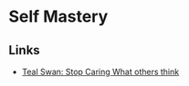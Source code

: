 # Self Mastery

## Links

- [Teal Swan: Stop Caring What others think](https://www.youtube.com/watch?v=qFjL62-9Qyw)
